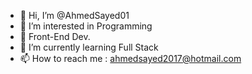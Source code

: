 - 👋 Hi, I’m @AhmedSayed01
- 👀 I’m interested in Programming
- 🌱 Front-End Dev.
- 🌱 I’m currently learning Full Stack
- 📫 How to reach me : ahmedsayed2017@hotmail.com
